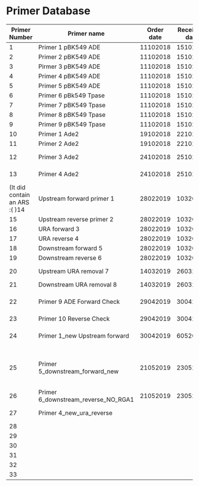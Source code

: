 # Primer Database

| Primer Number                 | Primer name                         | Order date | Receiving date | Sequence                                                                         | Comments                                                                                                                                                                             |
|-------------------------------|-------------------------------------|------------|----------------|----------------------------------------------------------------------------------|--------------------------------------------------------------------------------------------------------------------------------------------------------------------------------------|
| 1                             | Primer 1 pBK549 ADE                 | 11102018   | 15102018       | gtttcccgactggaaagcg                                                              | They worked for the sequencing                                                                                                                                                       |
| 2                             | Primer 2 pBK549 ADE                 | 11102018   | 15102018       | agccccaccagctcc                                                                  | They worked for the sequencing                                                                                                                                                       |
| 3                             | Pirmer 3 pBK549 ADE                 | 11102018   | 15102018       | acataagaagccatataagtccc                                                          | They worked for the sequencing                                                                                                                                                       |
| 4                             | Primer 4 pBK549 ADE                 | 11102018   | 15102018       | atgatcccgtttcgttacc                                                              | They worked for the sequencing                                                                                                                                                       |
| 5                             | Primer 5 pBK549 ADE                 | 11102018   | 15102018       | cagctagtttttcgatatcaag                                                           | They worked for the sequencing                                                                                                                                                       |
| 6                             | Primer 6 pBk549 Tpase               | 11102018   | 15102018       | aggaaaaattggcagtaacctg                                                           | They worked for the sequencing                                                                                                                                                       |
| 7                             | Primer 7 pBK549 Tpase               | 11102018   | 15102018       | gtgaaaaggatcatggcaaag                                                            | They worked for the sequencing                                                                                                                                                       |
| 8                             | Primer 8 pBK549 Tpase               | 11102018   | 15102018       | tagtgaatgtgacttggataaatctaaaggg                                                  | They worked for the sequencing                                                                                                                                                       |
| 9                             | Primer 9 pBK549 Tpase               | 11102018   | 15102018       | ttatcatggtggaggggaagg                                                            | They worked for the sequencing                                                                                                                                                       |
| 10                            | Primer 1 Ade2                       | 19102018   | 22102018       | GTATAAATTGGTGCGTAAAATCGTTGGATCTCTCTTCTA                                          |                                                                                                                                                                                      |
| 11                            | Primer 2 Ade2                       | 19102018   | 22102018       | TATGTATGAAGTCCACATTTGATGTAATCATAACAAAGCC                                         |                                                                                                                                                                                      |
| 12                            | Primer 3 Ade2                       | 24102018   | 25102018       | TAGCGCTATCCTCGGTTCTGCATTG                                                        | Primer 200 bp away from primer 1 to test ade2 deletion of ByK832                                                                                                                     |
| 13                            | Primer 4 Ade2                       | 24102018   | 25102018       | ACACCAACATAACACTGACATCTTTAAC                                                     | Primer 200 bp away from primer 2 to test ade2 deletion of ByK832                                                                                                                     |
| (It did contain an ARS :( )14 | Upstream forward primer 1           | 28022019   | 1032019        | GATCATTTCGAAAAGTTGCCTAGTTTCATG                                                   | To integrate the URA gene into the adenine locus                                                                                                                                     |
| 15                            | Upstream reverse primer 2           | 28022019   | 1032019        | GCTGTGGtatggtgcactctc CTTGATTGTTTTGTCCGATTTTCTTGTTTTTCTTG                        | They worked for all the PCRs :)                                                                                                                                                      |
| 16                            | URA forward 3                       | 28022019   | 1032019        | CAAGAAAAACAAGAAAATCGGACAAAACAATCAAG  gagagtgcaccataCCACAGC                       |                                                                                                                                                                                      |
| 17                            | URA reverse 4                       | 28022019   | 1032019        | GATGTAATCATAACAAAGCCTAAAAAATAGGTATATC  GTGAGTTTAGTATACATGCATTTACTTATAATACAG      |                                                                                                                                                                                      |
| 18                            | Downstream forward 5                | 28022019   | 1032019        | CTGTATTATAAGTAAATGCATGTATACTAAACTCAC GATATACCTATTTTTTAGGCTTTGTTATGATTACATC       |                                                                                                                                                                                      |
| 19                            | Downstream reverse 6                | 28022019   | 1032019        | GGTGTTAAGAGTACTGAGTGAACATATAGAAAAGG                                              |                                                                                                                                                                                      |
| 20                            | Upstream URA removal 7              | 14032019   | 26032019       | GATGTAATCATAACAAAGCCTAAAAAATAGGTATATCCTTGATTGTTTTGTCCGATTTTCTTGTTTTTCTTG         | To make the construct to be inserted when removing the URA                                                                                                                           |
| 21                            | Downstream URA removal 8            | 14032019   | 26032019       | CAAGAAAAACAAGAAAATCGGACAAAACAATCAAGGATATACCTATTTTTTAGGCTTTGTTATGATTACATC         |                                                                                                                                                                                      |
| 22                            | Primer 9 ADE Forward Check          | 29042019   | 30042019       | GAAAGCTTTTGACCAGGTTATTATAAAAGAAACTTC                                             | To check the insertion of the 1st Transformation , to insert the URA on the ADE locus                                                                                                |
| 23                            | Primer 10 Reverse Check             | 29042019   | 30042019       | CATATTGGAAGACCTTCCAAGGGAACATTATAG                                                |                                                                                                                                                                                      |
| 24                            | Primer 1_new Upstream forward       | 30042019   | 6052019        | ATTACAGCTATGCTGACAAATGACTCTTG                                                    | In replace of primer 1 upstream forward (GATCATTTCGAAAAGTTGCCTAGTTTCATG) after the Ars region                                                                                        |
| 25                            | Primer 5_downstream_forward_new     | 21052019   | 23052019       | CTGTATTATAAGTAAATGCATGTATACTAAACTCACTATATAAGTTTATTGATATACTTGTACAGCAAATAATTATAAAA | This primer does not work with primer 4 ura reverse,In replace of primer 5 downstream forward to be just next to ADe2 gene , at the cost of having less GC content and longer primer |
| 26                            | Primer 6_downstream_reverse_NO_RGA1 | 21052019   | 23052019       | GCTATCCTCGGTTCTGCATTGAGC                                                         | In replace of primer 6 downstream reverse  to be outside the RGA1 region                                                                                                             |
| 27                            | Primer 4_new_ura_reverse            |            |                | TTTTATAATTATTTGCTGTACAAGTATATCAATAAACTTATATAGTGAGTTTAGTATACATGCATTTACTTATAATACAG | to have an overlap with primer 5 _new_downstream_forward                                                                                                                             |
| 28                            |                                     |            |                |                                                                                  |                                                                                                                                                                                      |
| 29                            |                                     |            |                |                                                                                  |                                                                                                                                                                                      |
| 30                            |                                     |            |                |                                                                                  |                                                                                                                                                                                      |
| 31                            |                                     |            |                |                                                                                  |                                                                                                                                                                                      |
| 32                            |                                     |            |                |                                                                                  |                                                                                                                                                                                      |
| 33                            |                                     |            |                |                                                                                  |                                                                                                                                                                                      |
